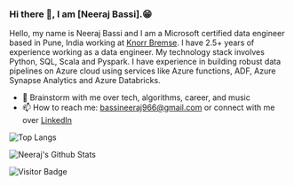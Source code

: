 ### Hi there 👋, I am [Neeraj Bassi].😁

<!--
**NeerajBassi/NeerajBassi** is a ✨ _special_ ✨ repository because its `README.md` (this file) appears on your GitHub profile.

Here are some ideas to get you started:

- 🔭 I’m currently working on ...
- 🌱 I’m currently learning ...
- 👯 I’m looking to collaborate on ...
- 🤔 I’m looking for help with ...
- 💬 Ask me about ...
- 📫 How to reach me: ...
- 😄 Pronouns: ...
- ⚡ Fun fact: ...
-->
Hello, my name is Neeraj Bassi and I am a Microsoft certified data engineer based in Pune, India working at [Knorr Bremse](https://www.knorr-bremse.com/en/). I have 2.5+ years of experience working as a data engineer. My technology stack involves Python, SQL, Scala and Pyspark. I have experience in building robust data pipelines on Azure cloud using services like Azure functions, ADF, Azure Synapse Analytics and Azure Databricks.

- 💬 Brainstorm with me over tech, algorithms, career, and music 
- 📫 How to reach me: bassineeraj966@gmail.com or connect with me over [LinkedIn](https://www.linkedin.com/in/neerajbassi/)


![Top Langs](https://github-readme-stats.vercel.app/api/top-langs/?username=NeerajBassi&hide=TeX&layout=compact)

<img alt="Neeraj's Github Stats" src="http://github-profile-summary-cards.vercel.app/api/cards/stats?username=NeerajBassi&theme=tokyonight" />


![Visitor Badge](https://visitor-badge.laobi.icu/badge?page_id=NeerajBassi.NeerajBassi)
